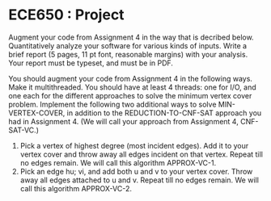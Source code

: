 # ECE650 : Project

Augment your code from Assignment 4 in the way that is decribed below.
Quantitatively analyze your software for various kinds of inputs.
Write a brief report (5 pages, 11 pt font, reasonable margins) with your analysis. Your report must be typeset, and must be in PDF.

You should augment your code from Assignment 4 in the following ways.
Make it multithreaded. You should have at least 4 threads: one for I/O, and one each for the different approaches to solve the minimum vertex cover problem.
Implement the following two additional ways to solve MIN-VERTEX-COVER, in addition to the REDUCTION-TO-CNF-SAT approach you had in Assignment 4. (We will call your
approach from Assignment 4, CNF-SAT-VC.)
1. Pick a vertex of highest degree (most incident edges). Add it to your vertex cover and throw away all edges incident on that vertex. Repeat till no edges remain. We will call
this algorithm APPROX-VC-1.
2. Pick an edge hu; vi, and add both u and v to your vertex cover. Throw away all edges attached to u and v. Repeat till no edges remain. We will call this algorithm APPROX-VC-2.

